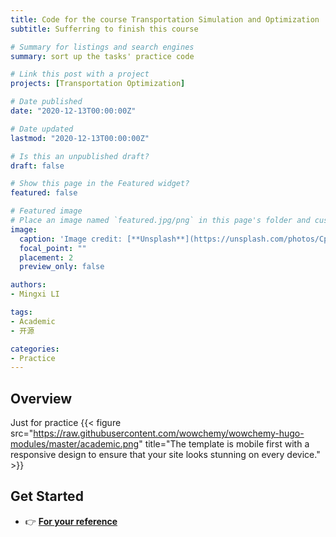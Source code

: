 ```yaml
---
title: Code for the course Transportation Simulation and Optimization 
subtitle: Sufferring to finish this course 

# Summary for listings and search engines
summary: sort up the tasks' practice code 

# Link this post with a project
projects: [Transportation Optimization]

# Date published
date: "2020-12-13T00:00:00Z"

# Date updated
lastmod: "2020-12-13T00:00:00Z"

# Is this an unpublished draft?
draft: false

# Show this page in the Featured widget?
featured: false

# Featured image
# Place an image named `featured.jpg/png` in this page's folder and customize its options here.
image:
  caption: 'Image credit: [**Unsplash**](https://unsplash.com/photos/CpkOjOcXdUY)'
  focal_point: ""
  placement: 2
  preview_only: false

authors:
- Mingxi LI

tags:
- Academic
- 开源

categories:
- Practice 
---
```


## Overview

Just for practice
{{< figure src="https://raw.githubusercontent.com/wowchemy/wowchemy-hugo-modules/master/academic.png" title="The template is mobile first with a responsive design to ensure that your site looks stunning on every device." >}}

## Get Started

- 👉 [**For your reference**](https://github.com/MingxiLii/trans_optimization)
